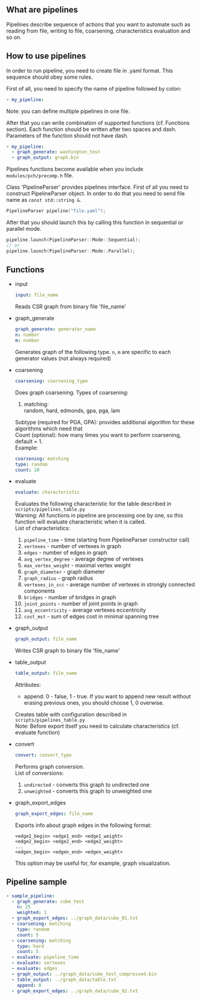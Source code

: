 ## What are pipelines ##
Pipelines describe sequence of actions that you want to automate such as reading from file, writing to file, coarsening, characteristics evaluation and so on.

## How to use pipelines ##

In order to run pipeline, you need to create file in .yaml format. This sequence should obey some rules.

First of all, you need to specify the name of pipeline followed by colon:

```yaml
- my_pipeline:
```

Note: you can define multiple pipelines in one file.

After that you can write combination of supported functions (cf. Functions section). Each function should be written after two spaces and dash. Parameters of the function should not have dash.

```yaml
- my_pipeline:
  - graph_generate: washington_test
  - graph_output: graph.bin
```

Pipelines functions become available when you include `modules/pch/precomp.h` file.

Class 'PipelineParser' provides pipelines interface. First of all you need to construct PipelineParser object. In order to do that you need to send file name as `const std::string &`.
```cpp
PipelineParser pipeline("file.yaml");
```
After that you should launch this by calling this function in sequential or parallel mode.
```cpp
pipeline.launch(PipelineParser::Mode::Sequential);
// or
pipeline.launch(PipelineParser::Mode::Parallel);
```

## Functions ##
* input
  ```yaml
  input: file_name
  ```
  Reads CSR graph from binary file 'file_name'
* graph_generate
  ```yaml
  graph_generate: generator_name
  n: number
  m: number
  ```
  Generates graph of the following type. `n`, `m` are specific to each generator values (not always required)
* coarsening
  ```yaml
  coarsening: coarsening_type
  ```
  Does graph coarsening.
  Types of coarsening:
  1. matching:  
     random, hard, edmonds, gpa, pga, lam
  
  Subtype (required for PGA, GPA): provides additional algorithm for these algorithms which need that  
  Count (optional): how many times you want to perform coarsening, default = 1.  
  Example:
  ```yaml
  coarsening: matching
  type: random
  count: 10
  ```
* evaluate
  ```yaml
  evaluate: characteristic
  ```
  Evaluates the following characteristic for the table described in `scripts/pipelines_table.py`  
  Warning: All functions in pipeline are processing one by one, so this function will evaluate characteristic when it is called.  
  List of characteristics:  
  1. `pipeline_time` - time (starting from PipelineParser constructor call)
  1. `vertexes` - number of vertexes in graph
  1. `edges` - number of edges in graph
  1. `avg_vertex_degree` - average degree of vertexes
  1. `max_vertex_weight` - maximal vertex weight
  1. `graph_diameter` - graph diameter
  1. `graph_radius` - graph radius
  1. `vertexes_in_scc` - average number of vertexes in strongly connected components
  1. `bridges` - number of bridges in graph
  1. `joint_points` - number of joint points in graph
  1. `avg_eccentricity` - average vertexes eccentricity
  1. `cost_mst` - sum of edges cost in minimal spanning tree
* graph_output
  ```yaml
  graph_output: file_name
  ```
  Writes CSR graph to binary file 'file_name'
* table_output
  ```yaml
  table_output: file_name
  ```
  Attributes:
  * append: 0 - false, 1 - true. If you want to append new result without erasing previous ones, you should choose 1, 0 overwise.

  Creates table with configuration described in `scripts/pipelines_table.py`  
  Note: Before export itself you need to calculate characteristics (cf. evaluate function)
* convert
  ```yaml
  convert: convert_type
  ```
  Performs graph conversion.  
  List of conversions:
  1. `undirected` - converts this graph to undirected one
  1. `unweighted` - converts this graph to unweighted one
* graph_export_edges
  ```yaml
  graph_export_edges: file_name
  ```
  Exports info about graph edges in the following format:
  ```
  <edge1_begin> <edge1_end> <edge1_weight>
  <edge2_begin> <edge2_end> <edge2_weight>
  ...
  <edgen_begin> <edgen_end> <edgen_weight>
  ```
  This option may be useful for, for example, graph visualization.

## Pipeline sample ##

```yaml
- sample_pipeline:
  - graph_generate: cube_test
    n: 25
    weighted: 1
  - graph_export_edges: ../graph_data/cube_01.txt
  - coarsening: matching
    type: random
    count: 5
  - coarsening: matching
    type: hard
    count: 5
  - evaluate: pipeline_time
  - evaluate: vertexes
  - evaluate: edges
  - graph_output: ../graph_data/cube_test_compressed.bin
  - table_output: ../graph_data/table.txt
    append: 0
  - graph_export_edges: ../graph_data/cube_02.txt
```